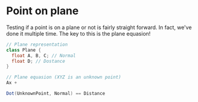 # Point on plane

Testing if a point is on a plane or not is fairly straight forward. In fact, we've done it multiple time. The key to this is the plane equasion!

```cs
// Plane representation
class Plane {
  float A, B, C; // Normal
  float D; // Dostance
}

// Plane equasion (XYZ is an unknown point)
Ax + 

Dot(UnknownPoint, Normal) == Distance

```